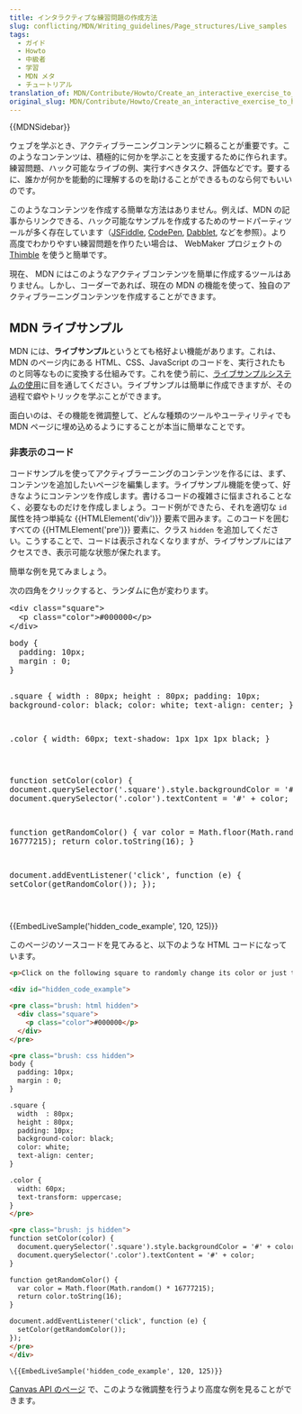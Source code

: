 ```yaml
---
title: インタラクティブな練習問題の作成方法
slug: conflicting/MDN/Writing_guidelines/Page_structures/Live_samples
tags:
  - ガイド
  - Howto
  - 中級者
  - 学習
  - MDN メタ
  - チュートリアル
translation_of: MDN/Contribute/Howto/Create_an_interactive_exercise_to_help_learning_the_web
original_slug: MDN/Contribute/Howto/Create_an_interactive_exercise_to_help_learning_the_web
---
```

{{MDNSidebar}}

ウェブを学ぶとき、アクティブラーニングコンテンツに頼ることが重要です。このようなコンテンツは、積極的に何かを学ぶことを支援するために作られます。練習問題、ハック可能なライブの例、実行すべきタスク、評価などです。要するに、誰かが何かを能動的に理解するのを助けることができるものなら何でもいいのです。

このようなコンテンツを作成する簡単な方法はありません。例えば、MDN の記事からリンクできる、ハック可能なサンプルを作成するためのサードパーティツールが多く存在しています（[JSFiddle](https://jsfiddle.net/), [CodePen](https://codepen.io/), [Dabblet](https://dabblet.com/), などを参照）。より高度でわかりやすい練習問題を作りたい場合は、 WebMaker プロジェクトの [Thimble](https://thimble.mozilla.org) を使うと簡単です。

現在、 MDN にはこのようなアクティブコンテンツを簡単に作成するツールはありません。しかし、コーダーであれば、現在の MDN の機能を使って、独自のアクティブラーニングコンテンツを作成することができます。

## MDN ライブサンプル

MDN には、**ライブサンプル**というとても格好よい機能があります。これは、 MDN のページ内にある HTML、CSS、JavaScript のコードを、実行されたものと同等なものに変換する仕組みです。これを使う前に、[ライブサンプルシステムの使用](/ja/docs/MDN/Structures/Live_samples)に目を通してください。ライブサンプルは簡単に作成できますが、その過程で癖やトリックを学ぶことができます。

面白いのは、その機能を微調整して、どんな種類のツールやユーティリティでも MDN ページに埋め込めるようにすることが本当に簡単なことです。

### 非表示のコード

コードサンプルを使ってアクティブラーニングのコンテンツを作るには、まず、コンテンツを追加したいページを編集します。ライブサンプル機能を使って、好きなようにコンテンツを作成します。書けるコードの複雑さに悩まされることなく、必要なものだけを作成しましょう。コード例ができたら、それを適切な `id` 属性を持つ単純な {{HTMLElement('div')}} 要素で囲みます。このコードを囲むすべての {{HTMLElement('pre')}} 要素に、クラス `hidden` を追加してください。こうすることで、コードは表示されなくなりますが、ライブサンプルにはアクセスでき、表示可能な状態が保たれます。

簡単な例を見てみましょう。

次の四角をクリックすると、ランダムに色が変わります。

<div id="hidden_code_example"><pre class="brush: html hidden">&#x3C;div class="square">
  &#x3C;p class="color">#000000&#x3C;/p>
&#x3C;/div></pre><pre class="brush: css hidden">body {
  padding: 10px;
  margin : 0;
}

.square {
width : 80px;
height : 80px;
padding: 10px;
background-color: black;
color: white;
text-align: center;
}

.color {
width: 60px;
text-shadow: 1px 1px 1px black;
}

</pre><pre class="brush: js hidden">function setColor(color) {
  document.querySelector('.square').style.backgroundColor = '#' + color;
  document.querySelector('.color').textContent = '#' + color;
}

function getRandomColor() {
var color = Math.floor(Math.random() \* 16777215);
return color.toString(16);
}

document.addEventListener('click', function (e) {
setColor(getRandomColor());
});

</pre></div>

{{EmbedLiveSample('hidden_code_example', 120, 125)}}

このページのソースコードを見てみると、以下のような HTML コードになっています。

```html
<p>Click on the following square to randomly change its color or just type an hexadecimal code color</p>

<div id="hidden_code_example">

<pre class="brush: html hidden">
  <div class="square">
    <p class="color">#000000</p>
  </div>
</pre>

<pre class="brush: css hidden">
body {
  padding: 10px;
  margin : 0;
}

.square {
  width  : 80px;
  height : 80px;
  padding: 10px;
  background-color: black;
  color: white;
  text-align: center;
}

.color {
  width: 60px;
  text-transform: uppercase;
}
</pre>

<pre class="brush: js hidden">
function setColor(color) {
  document.querySelector('.square').style.backgroundColor = '#' + color;
  document.querySelector('.color').textContent = '#' + color;
}

function getRandomColor() {
  var color = Math.floor(Math.random() * 16777215);
  return color.toString(16);
}

document.addEventListener('click', function (e) {
  setColor(getRandomColor());
});
</pre>
</div>

\{{EmbedLiveSample('hidden_code_example', 120, 125)}}
```

[Canvas API のページ](ja/docs/Web/API/Canvas_API#javascript) で、このような微調整を行うより高度な例を見ることができます。
